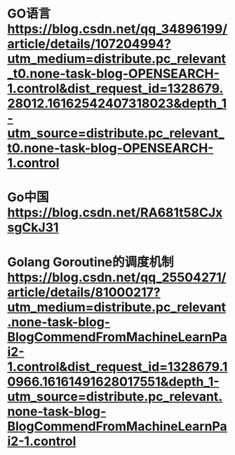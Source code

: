 # GO语言   https://blog.csdn.net/qq_34896199/article/details/107204994?utm_medium=distribute.pc_relevant_t0.none-task-blog-OPENSEARCH-1.control&dist_request_id=1328679.28012.16162542407318023&depth_1-utm_source=distribute.pc_relevant_t0.none-task-blog-OPENSEARCH-1.control



# Go中国 https://blog.csdn.net/RA681t58CJxsgCkJ31

# Golang Goroutine的调度机制 https://blog.csdn.net/qq_25504271/article/details/81000217?utm_medium=distribute.pc_relevant.none-task-blog-BlogCommendFromMachineLearnPai2-1.control&dist_request_id=1328679.10966.16161491628017551&depth_1-utm_source=distribute.pc_relevant.none-task-blog-BlogCommendFromMachineLearnPai2-1.control